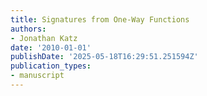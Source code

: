 ```yaml
---
title: Signatures from One-Way Functions
authors:
- Jonathan Katz
date: '2010-01-01'
publishDate: '2025-05-18T16:29:51.251594Z'
publication_types:
- manuscript
---
```

